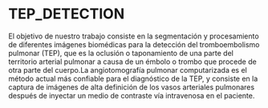 # TEP_DETECTION
El objetivo de nuestro trabajo consiste en la segmentación y procesamiento de diferentes imágenes biomédicas para la detección del tromboembolismo pulmonar (TEP), que es la oclusión o taponamiento de una parte del territorio arterial pulmonar a causa de un émbolo o trombo que procede de otra parte del cuerpo.La angiotomografía pulmonar computarizada es el método actual más confiable para el diagnóstico de la TEP, y consiste en la captura de imágenes de alta definición de los vasos arteriales pulmonares después de inyectar un medio de contraste vía intravenosa en el paciente.
